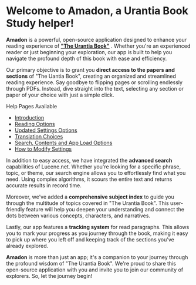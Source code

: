 # Welcome to Amadon, a Urantia Book Study helper!

**Amadon** is a powerful, open-source application designed to enhance your reading experience of [**"The Urantia Book"**](http://www.urantia.org) . Whether you're an experienced reader or just beginning your exploration, our app is built to help you navigate the profound depth of this book with ease and efficiency.

Our primary objective is to grant you **direct access to the papers and sections** of "The Uantia Book", creating an organized and streamlined reading experience. Say goodbye to flipping pages or scrolling endlessly through PDFs. Instead, dive straight into the text, selecting any section or paper of your choice with just a simple click.

<!-- TOC start (generated with https://github.com/derlin/bitdowntoc) -->

Help Pages Available
  * [Introduction](#introduction)
  * [Reading Options](#reading-options)
  * [Updated Settings Options](#updated-settings-options)
  * [Translation Choices](#translation-choices)
  * [Search,  Contents and App Load Options](#search-contents-and-app-load-options)
  * [How to Modify Settings](#how-to-modify-settings)

<!-- TOC end -->



In addition to easy access, we have integrated the **advanced search** capabilities of Lucene.net. Whether you're looking for a specific phrase, topic, or theme, our search engine allows you to effortlessly find what you need. Using complex algorithms, it scours the entire text and returns accurate results in record time.

Moreover, we've added a **comprehensive subject index** to guide you through the multitude of topics covered in "The Urantia Book". This user-friendly feature will help you deepen your understanding and connect the dots between various concepts, characters, and narratives.

Lastly, our app features a **tracking system** for read paragraphs. This allows you to mark your progress as you journey through the book, making it easy to pick up where you left off and keeping track of the sections you've already explored.

**Amadon** is more than just an app; it's a companion to your journey through the profound wisdom of "The Urantia Book". We're proud to share this open-source application with you and invite you to join our community of explorers. So, let the journey begin!
<!--stackedit_data:
eyJoaXN0b3J5IjpbLTM5OTM1MzA0OV19
-->